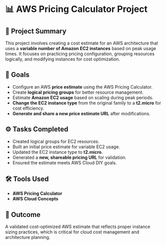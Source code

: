 # 📊 AWS Pricing Calculator Project

## 📝 Project Summary
This project involves creating a cost estimate for an AWS architecture that uses a **variable number of Amazon EC2 instances** based on peak usage times. It focuses on practicing pricing configuration, grouping resources logically, and modifying instances for cost optimization.

## 🚀 Goals
- Configure an AWS **price estimate** using the AWS Pricing Calculator.
- Create **logical pricing groups** for better resource management.
- Estimate **Amazon EC2 usage** based on scaling during peak periods.
- **Change the EC2 instance type** from the original family to a **t2.micro** for cost efficiency.
- **Generate and share a new price estimate URL** after modifications.

## ⚙️ Tasks Completed
- Created logical groups for EC2 resources.
- Built an initial price estimate for variable EC2 usage.
- Updated the EC2 instance type to **t2.micro**.
- Generated a **new, shareable pricing URL** for validation.
- Ensured the estimate meets AWS Cloud DIY goals.

## 🛠️ Tools Used
- **AWS Pricing Calculator**
- **AWS Cloud Concepts**

## 📎 Outcome
A validated cost-optimized AWS estimate that reflects proper instance sizing practices, which is critical for cloud cost management and architecture planning.
